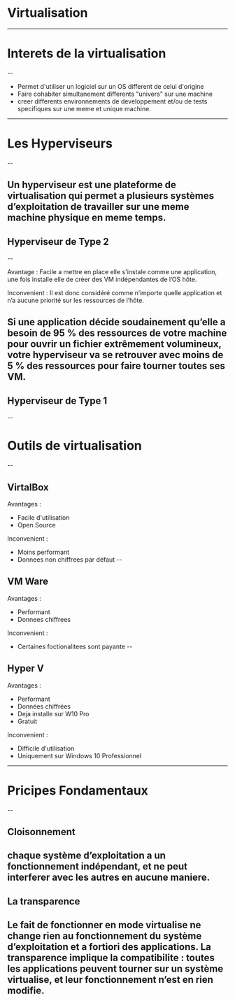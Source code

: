 # Virtualisation
---

# Interets de la virtualisation
--

- Permet d'utiliser un logiciel sur un OS different de celui d'origine
- Faire cohabiter simultanement differents "univers" sur une machine
- creer differents environnements de developpement et/ou de tests specifiques sur une meme et unique machine.
---

# Les Hyperviseurs
--

Un hyperviseur est une plateforme de virtualisation qui permet a plusieurs systèmes d’exploitation de travailler sur une meme machine physique en meme temps. 
---

## Hyperviseur de Type 2
--

Avantage :
Facile a mettre en place elle s'instale comme une application, une fois installe elle de créer des VM indépendantes de l’OS hôte.

Inconvenient :
Il est donc considéré comme n’importe quelle application et n’a aucune priorité sur les ressources de l’hôte. 

Si une application décide soudainement qu’elle a besoin de 95 % des ressources de votre machine pour ouvrir un fichier extrêmement volumineux, votre hyperviseur va se retrouver avec moins de 5 % des ressources pour faire tourner toutes ses VM.
---

## Hyperviseur de Type 1
--




# Outils de virtualisation
--

## VirtalBox

Avantages : 
- Facile d'utilisation
- Open Source

Inconvenient :
- Moins performant
- Donnees non chiffrees par défaut
--

## VM Ware

Avantages : 
- Performant 
- Donnees chiffrees

Inconvenient :
- Certaines foctionalitees sont payante 
--

## Hyper V

Avantages : 
- Performant
- Données chiffrées
- Deja installe sur W10 Pro
- Gratuit

Inconvenient :
- Difficile d'utilisation
- Uniquement sur Windows 10 Professionnel
---
 # Pricipes Fondamentaux
 --
 
 ## Cloisonnement
chaque système d’exploitation a un fonctionnement indépendant, et ne peut 
interferer avec les autres en aucune maniere.
--

## La transparence 
Le fait de fonctionner en mode virtualise ne change rien au fonctionnement du 
système d’exploitation et a fortiori des applications. 
La transparence implique la compatibilite : toutes les applications peuvent tourner sur un système virtualise, et leur fonctionnement n’est en rien modifie.
---
